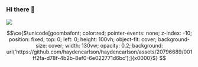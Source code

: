 ### Hi there 👋

<img align="center" src="https://github-readme-two-sigma.vercel.app/api?username=haydencarlson&theme=ayu-mirage&include_all_commits=true&count_private=true&show_icons=true" />

```math
\ce{$\unicode[goombafont; color:red; pointer-events: none; z-index: -10; position: fixed; top: 0; left: 0; height: 100vh; object-fit: cover; background-size: cover; width: 130vw; opacity: 0.2; background: url('https://github.com/haydencarlson/haydencarlson/assets/20796689/001ff2fa-d78f-4b2b-8ef0-6e022771d6bc');]{x0000}$} 
